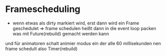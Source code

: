 # Framescheduling
- wenn etwas als dirty markiert wird, erst dann wird ein Frame geschedulet
=> frame schedulen heißt dann in die event loop packen was mit Future(rebuild) gemacht werden kann

und für animatoren schalt animier modus ein der alle 60 millisekunden nen frame schedult also Timer(rebuild)